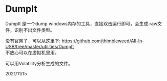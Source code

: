 # DumpIt

DumpIt 是一个dump windows内存的工具，直接双击运行即可，会生成.raw文件，识别不出文件类型。  

没有官网了，可以从这里下: https://github.com/thimbleweed/All-In-USB/tree/master/utilities/DumpIt  
不放心可以在虚拟机里用。  

可以用Volatility分析生成的文件。  


2021/11/15  
